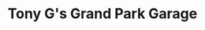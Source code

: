 ---
title: "Tony G's Grand Park Garage"
url: /south-milwaukee/tony-gs-grand-park-garage/
shop: car repair
---